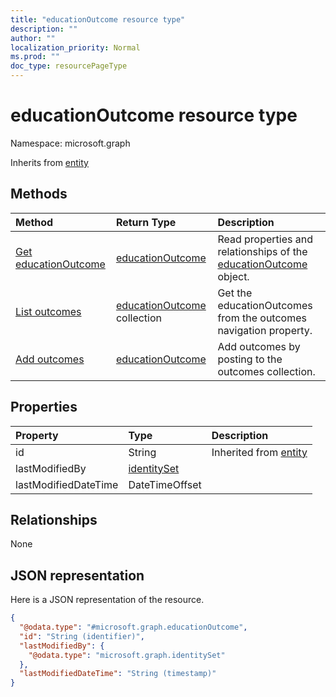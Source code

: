 ```yaml
---
title: "educationOutcome resource type"
description: ""
author: ""
localization_priority: Normal
ms.prod: ""
doc_type: resourcePageType
---
```


# educationOutcome resource type


Namespace: microsoft.graph




Inherits from [entity](../resources/entity.md)

## Methods
|Method|Return Type|Description|
|:---|:---|:---|
|[Get educationOutcome](../api/educationoutcome-get.md)|[educationOutcome](../resources/educationoutcome.md)|Read properties and relationships of the [educationOutcome](../resources/educationoutcome.md) object.|
|[List outcomes](../api/educationsubmission-list-outcomes.md)|[educationOutcome](../resources/educationoutcome.md) collection|Get the educationOutcomes from the outcomes navigation property.|
|[Add outcomes](../api/educationsubmission-post-outcomes.md)|[educationOutcome](../resources/educationoutcome.md)|Add outcomes by posting to the outcomes collection.|

## Properties
|Property|Type|Description|
|:---|:---|:---|
|id|String| Inherited from [entity](../resources/entity.md)|
|lastModifiedBy|[identitySet](../resources/identityset.md)||
|lastModifiedDateTime|DateTimeOffset||

## Relationships
None

## JSON representation
Here is a JSON representation of the resource.
<!-- {
  "blockType": "resource",
  "keyProperty": "id",
  "@odata.type": "microsoft.graph.educationOutcome",
  "baseType": "microsoft.graph.entity",
  "openType": false
}
-->
``` json
{
  "@odata.type": "#microsoft.graph.educationOutcome",
  "id": "String (identifier)",
  "lastModifiedBy": {
    "@odata.type": "microsoft.graph.identitySet"
  },
  "lastModifiedDateTime": "String (timestamp)"
}
```

